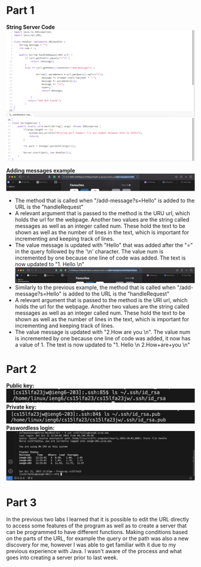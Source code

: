 # Part 1
**String Server Code**
![Image](String_server1.png)
![Image](String_server2.png)

**Adding messages example**
![Image](add_hello.png)
* The method that is called when "/add-message?s=Hello" is added to the URL is the "handleRequest"
* A relevant argument that is passed to the method is the URU url, which holds the url for the webpage. Another two values are the string called messages as well as an integer called num. These hold the text to be shown as well as the number of lines in the text, which is important for incrementing and keeping track of lines.
* The value message is updated with "Hello" that was added after the "=" in the query followed by the '\n' character. The value num is incremented by one because one line of code was added. The text is now updated to "1. Hello \n"
![Image](add_howareyou.png)
* Similarly to the previous example, the method that is called when "/add-message?s=Hello" is added to the URL is the "handleRequest"
* A relevant argument that is passed to the method is the URI url, which holds the url for the webpage. Another two values are the string called messages as well as an integer called num. These hold the text to be shown as well as the number of lines in the text, which is important for incrementing and keeping track of lines.
* The value message is updated with "2.How are you \n". The value num is incremented by one because one line of code was added, it now has a value of 1. The text is now updated to "1. Hello \n 2.How+are+you \n"

# Part 2
**Public key:**
![Image](private_key_lab2.png)
**Private key:**
![Image](Public_key_lab2.png)
**Paswordless login:**
![Image](p2login_without_password.png)

# Part 3
In the previous two labs I learned that it is possible to edit the URL directly to access some features of the program as well as to create a server that can be programmed to have different functions. Making conditions based on the parts of the URL, for example the query or the path was also a new discovery for me, however I was able to get familiar with it due to my previous experience with Java. I wasn't aware of the process and what goes into creating a server prior to last week. 

